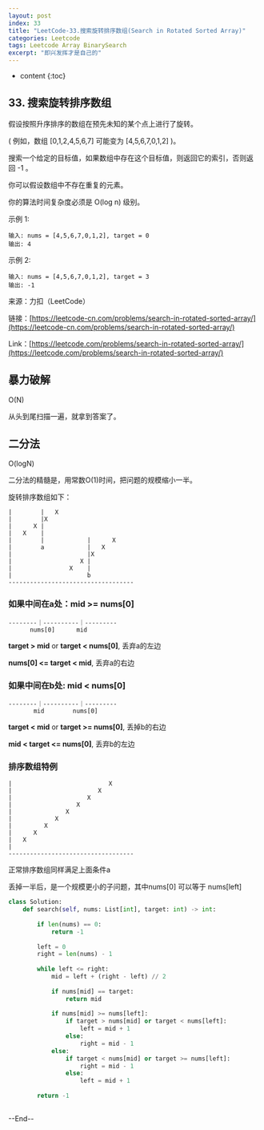 ```yaml
---
layout: post
index: 33
title: "LeetCode-33.搜索旋转排序数组(Search in Rotated Sorted Array)"
categories: Leetcode
tags: Leetcode Array BinarySearch
excerpt: "即兴发挥才是自己的"
---
```


* content
{:toc}

## 33. 搜索旋转排序数组

假设按照升序排序的数组在预先未知的某个点上进行了旋转。

( 例如，数组 [0,1,2,4,5,6,7] 可能变为 [4,5,6,7,0,1,2] )。

搜索一个给定的目标值，如果数组中存在这个目标值，则返回它的索引，否则返回 -1 。

你可以假设数组中不存在重复的元素。

你的算法时间复杂度必须是 O(log n) 级别。

示例 1:

```
输入: nums = [4,5,6,7,0,1,2], target = 0
输出: 4
```

示例 2:

```
输入: nums = [4,5,6,7,0,1,2], target = 3
输出: -1
```

来源：力扣（LeetCode）

链接：[https://leetcode-cn.com/problems/search-in-rotated-sorted-array/](https://leetcode-cn.com/problems/search-in-rotated-sorted-array/)

Link：[https://leetcode.com/problems/search-in-rotated-sorted-array/](https://leetcode.com/problems/search-in-rotated-sorted-array/)

## 暴力破解

O(N)

从头到尾扫描一遍，就拿到答案了。

## 二分法

O(logN)

二分法的精髓是，用常数O(1)时间，把问题的规模缩小一半。

旋转排序数组如下：

```
|        |   X  
|        |X
|      X |
|   X    |
|        |            |      X
|        a            |   X
|                     |X
|                   X |
|                X    |
|                     b
-----------------------------------
```

### 如果中间在a处：mid >= nums[0]

```
--------｜----------｜---------
      nums[0]      mid
```

**target > mid** or **target < nums[0]**, 丢弃a的左边

**nums[0] <= target < mid**, 丢弃a的右边

### 如果中间在b处: mid < nums[0]

```
--------｜----------｜---------
       mid        nums[0]
```

**target < mid** or **target >= nums[0]**, 丢掉b的右边

**mid < target <= nums[0]**, 丢弃b的左边

### 排序数组特例

```
|                           X
|                        X
|                     X
|                  X
|               X
|            X
|         X
|      X
|   X
|
-----------------------------------
```

正常排序数组同样满足上面条件a

丢掉一半后，是一个规模更小的子问题，其中nums[0] 可以等于 nums[left]

```python
class Solution:
    def search(self, nums: List[int], target: int) -> int:
        
        if len(nums) == 0:
            return -1
        
        left = 0
        right = len(nums) - 1
        
        while left <= right:
            mid = left + (right - left) // 2
            
            if nums[mid] == target:
                return mid
            
            if nums[mid] >= nums[left]:
                if target > nums[mid] or target < nums[left]:
                    left = mid + 1
                else:
                    right = mid - 1
            else:
                if target < nums[mid] or target >= nums[left]:
                    right = mid - 1
                else:
                    left = mid + 1
                    
        return -1
        
```
--End--


